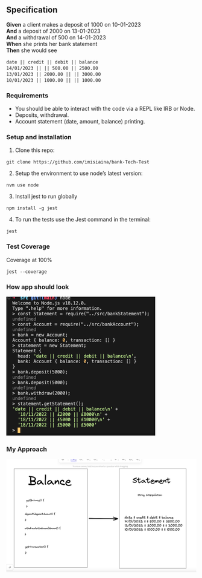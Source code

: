 ## Specification

**Given** a client makes a deposit of 1000 on 10-01-2023  
**And** a deposit of 2000 on 13-01-2023  
**And** a withdrawal of 500 on 14-01-2023  
**When** she prints her bank statement  
**Then** she would see

```
date || credit || debit || balance
14/01/2023 || || 500.00 || 2500.00
13/01/2023 || 2000.00 || || 3000.00
10/01/2023 || 1000.00 || || 1000.00
```

### Requirements

* You should be able to interact with the code via a REPL like IRB or Node.
* Deposits, withdrawal.
* Account statement (date, amount, balance) printing.

### Setup and installation

1. Clone this repo:
```
git clone https://github.com/imisiaina/bank-Tech-Test
```

2. Setup the environment to use node’s latest version:
```
nvm use node
```
3. Install jest to run globally 
```
npm install -g jest
```
4. To run the tests use the Jest command in the terminal:
```
jest
```

### Test Coverage 
Coverage at 100%

```
jest --coverage
```

### How app should look
![alt text](./images/Screenshot%202022-11-18%20at%2011.42.22.png)

### My Approach

![alt text](./images/Screenshot%202022-11-18%20at%2011.27.23.png)




